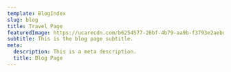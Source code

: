 ```yaml
---
template: BlogIndex
slug: blog
title: Travel Page
featuredImage: https://ucarecdn.com/b6254577-26bf-4b79-aa9b-f3793e2aebdc/
subtitle: This is the blog page subtitle.
meta:
  description: This is a meta description.
  title: Blog Page
---
```


